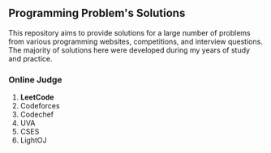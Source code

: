 ## Programming Problem's Solutions

This repository aims to provide solutions for a large number of problems from various programming websites, competitions, and interview questions. The majority of solutions here were developed during my years of study and practice.

### Online Judge
1. **LeetCode**  
2. Codeforces  
3. Codechef  
4. UVA  
5. CSES  
6. LightOJ  

